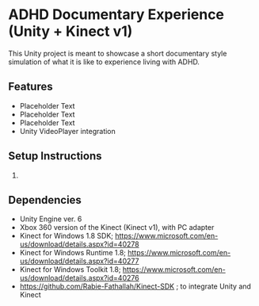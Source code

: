 # ADHD Documentary Experience (Unity + Kinect v1)

This Unity project is meant to showcase a short documentary style simulation of what it is like to experience living with ADHD.


## Features
- Placeholder Text
- Placeholder Text
- Placeholder Text
- Unity VideoPlayer integration

## Setup Instructions

1. 

## Dependencies

- Unity Engine ver. 6
- Xbox 360 version of the Kinect (Kinect v1), with PC adapter
- Kinect for Windows 1.8 SDK; https://www.microsoft.com/en-us/download/details.aspx?id=40278
- Kinect for Windows Runtime 1.8; https://www.microsoft.com/en-us/download/details.aspx?id=40277
- Kinect for Windows Toolkit 1.8; https://www.microsoft.com/en-us/download/details.aspx?id=40276
- https://github.com/Rabie-Fathallah/Kinect-SDK ; to integrate Unity and Kinect
